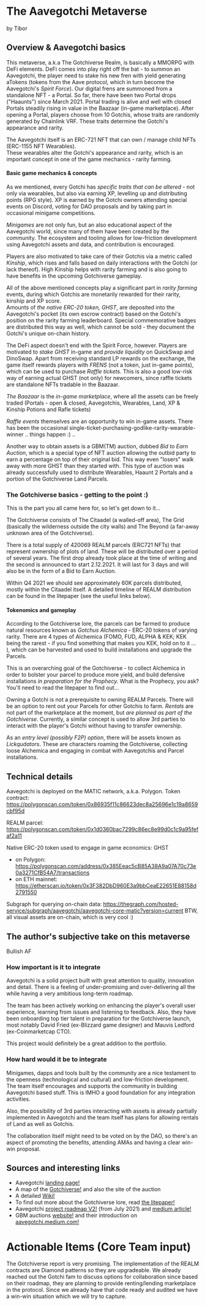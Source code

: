 

# The Aavegotchi Metaverse 

by Tibor

## Overview & Aavegotchi basics

This metaverse, a.k.a The Gotchiverse Realm, is basically a MMORPG with DeFi elements. 
DeFi comes into play right off the bat - to summon an Aavegotchi, the player need to stake his new fren with yield generating aTokens (tokens from the Aave protocol, which in turn become the Aavegotchi's *Spirit Force*).
Our digital frens are summoned from a standalone NFT - a Portal. So far, there have been two Portal drops ("Haaunts") since March 2021. Portal trading is alive and well with closed Portals steadily rising in value in the Baazaar (in-game marketplace).
After opening a Portal, players choose from 10 Gotchis, whose traits are randomly generated by Chainlink VRF. These traits determine the Gotchi's appearance and rarity.

The Aavegotchi itself is an ERC-721 NFT that can own / manage child NFTs (ERC-1155 NFT Wearables).  
These wearables alter the Gotchi's appearance and rarity, which is an important concept in one of the game mechanics - rarity farming. 


#### Basic game mechanics & concepts
As we mentioned, every Gotchi has *specific traits that can be altered* - not only via wearables, but also via earning XP, levelling up and distributing points (RPG style).
XP is earned by the Gotchi owners attending special events on Discord, voting for DAO proposals and by taking part in occasional minigame competitions. 

*Minigames* are not only fun, but an also educational aspect of the Aavegotchi world, since many of them have been created by the community. 
The ecosystem and tooling allows for low-friction development using Aavegotchi assets and data, and contribution is encouraged.

Players are also motivated to take care of their Gotchis via a metric called *Kinship*, which rises and falls based on daily interactions with the Gotchi (or lack thereof).
High Kinship helps with rarity farming and is also going to have benefits in the upcoming Gotchiverse gameplay.    

All of the above mentioned concepts play a significant part in *rarity farming* events, during which Gotchis are monetarily rewarded for their rarity, kinship and XP score.  
Amounts of *the native ERC-20 token, GHST*, are deposited into the Aavegotchi's pocket (its own escrow contract) based on the Gotchi's position on the rarity farming leaderboard.
Special commemorative badges are distributed this way as well, which cannot be sold - they document the Gotchi's unique on-chain history.  

The DeFi aspect doesn't end with the Spirit Force, however. Players are motivated to *stake GHST* in-game and *provide liquidity* on QuickSwap and DinoSwap. 
Apart from receiving standard LP rewards on the exchange, the game itself rewards players with *FRENS* (not a token, just in-game points), which can be used to purchase *Raffle tickets*.
This is also a good low-risk way of earning actual GHST (not only) for newcomers, since raffle tickets are standalone NFTs tradable in the Baazaar.     

*The Baazaar* is the *in-game marketplace*, where all the assets can be freely traded (Portals - open & closed, Aavegotchis, Wearables, Land, XP & Kinship Potions and Rafle tickets)

*Raffle events* themselves are an opportunity to win in-game assets. There has been the occasional single-ticket-purchasing-godlike-rarity-wearable-winner .. things happen :) ..   

Another way to obtain assets is a GBM(TM) auction, dubbed *Bid to Earn Auction*, which is a special type of NFT auction allowing the outbid party to earn a percentage on top of their original bid.
This way even "losers" walk away with more GHST than they started with. This type of auction was already successfully used to distribute Wearables, Haaunt 2 Portals and a portion of the Gotchiverse Land Parcels. 


### The Gotchiverse basics - getting to the point :)
This is the part you all came here for, so let's get down to it... 

The Gotchiverse consists of The Citaadel (a walled-off area), The Grid (basically the wilderness outside the city walls) and The Beyond (a far-away unknown area of the Gotchiverse).

There is a total supply of 420069 REALM parcels (ERC721 NFTs) that represent ownership of plots of land. These will be distributed over a period of several years.
The first drop already took place at the time of writing and the second is announced to start 2.12.2021. It will last for 3 days and will also be in the form of a Bid to Earn Auction.

Within Q4 2021 we should see approximately 60K parcels distributed, mostly within the Citaadel itself. 
A detailed timeline of REALM distribution can be found in the litepaper (see the useful links below). 


#### Tokenomics and gameplay 
According to the Gotchiverse lore, the parcels can be farmed to produce natural resources known as *Gotchus Alchemica* - ERC-20 tokens of varying rarity. 
There are 4 types of Alchemica (FOMO, FUD, ALPHA & KEK; KEK being the rarest - if you find something that makes you KEK, hold on to it ... ), which can be harvested and used to build installations and upgrade the Parcels. 

This is an overarching goal of the Gotchiverse - to collect Alchemica in order to bolster your parcel to produce more yield, and build defensive installations *in preparation for the Prophecy.*
What is the Prophecy, you ask? You'll need to read the litepaper to find out... 

Owning a Gotchi is not a prerequisite to owning REALM Parcels. There will be an option to rent out your Parcels for other Gotchis to farm. 
*Rentals* are not part of the marketplace at the moment, but *are planned as part of the Gotchiverse*. 
Currently, a similar concept is used to allow 3rd parties to interact with the player's Gotchi without having to transfer ownership.

As an *entry level (possibly F2P) option*, there will be assets known as *Lickqudators*. 
These are characters roaming the Gotchiverse, collecting loose Alchemica and engaging in combat with Aavegotchis and Parcel installations. 


## Technical details 
Aavegotchi is deployed on the MATIC network, a.k.a. Polygon.
Token contract: https://polygonscan.com/token/0x86935f11c86623dec8a25696e1c19a8659cbf95d

REALM parcel: https://polygonscan.com/token/0x1d0360bac7299c86ec8e99d0c1c9a95fefaf2a11

Native ERC-20 token used to engage in game economics: GHST 
* on Polygon: https://polygonscan.com/address/0x385Eeac5cB85A38A9a07A70c73e0a3271CfB54A7/transactions
* on ETH mainnet: https://etherscan.io/token/0x3F382DbD960E3a9bbCeaE22651E88158d2791550

Subgraph for querying on-chain data: https://thegraph.com/hosted-service/subgraph/aavegotchi/aavegotchi-core-matic?version=current 
BTW, all visual assets are on-chain, which is very cool :) 



## The author's subjective take on this metaverse
Bullish AF

### How important is it to integrate
Aavegotchi is a solid project built with great attention to quality, innovation and detail. There is a feeling of under-promising and over-delivering all the while having a very ambitious long-term roadmap. 

The team has been actively working on enhancing the player's overall user experience, learning from issues and listening to feedback. 
Also, they have been onboarding top tier talent in preparation for the Gotchiverse launch, most notably David Fried (ex-Blizzard game designer) and Mauvis Ledford (ex-Coinmarketcap CTO).

This project would definitely be a great addition to the portfolio. 

### How hard would it be to integrate 
Minigames, dapps and tools built by the community are a nice testament to the openness (technological and cultural) and low-friction development. 
The team itself encourages and supports the community in building Aavegotchi based stuff. This is IMHO a good foundation for any integration activities. 

Also, the possibility of 3rd parties interacting with assets is already partially implemented in Aavegotchi and the team itself has plans for allowing rentals of Land as well as Gotchis.  

The collaboration itself might need to be voted on by the DAO, so there's an aspect of promoting the benefits, attending AMAs and having a clear win-win proposal.   

## Sources and interesting links
* Aavegotchi [landing page!](https://www.aavegotchi.com/)
* A map of the [Gotchiverse!](https://gotchiverse.io/) and also the site of the auction 
* A detailed [Wiki!](https://wiki.aavegotchi.com/)  
* To find out more about the Gotchiverse lore, read [the litepaper!](https://docs.google.com/document/d/1hUHF29F3_tByWd8ezSphYEE0gPJYg3K5CN1K-X3_WK8)
* Aavegotchi [project roadmap V2!](https://www.figma.com/proto/f0WbPX5qrMjqxviz6KMfHj/Aavegotchi-Roadmap-V2?node-id=0%3A1&scaling=contain&page-id=0%3A1) (from July 2021) and [medium article!](https://aavegotchi.medium.com/aavegotchi-development-roadmap-v2-15820dcf84de)
* GBM auctions [website!](https://www.gbm.auction/) and their introduction on [aavegotchi.medium.com!](https://aavegotchi.medium.com/aavegotchi-bid-to-earn-auctions-are-coming-to-polygon-4bf26a09db29)  

# Actionable Items (Core Team input)

The Gotchiverse report is very promising. The implementation of the REALM contracts are Diamond patterns so they are 
upgradeable. We already reached out the Gotchi fam to discuss options for collaboration since based on their roadmap,
they are planning to provide renting/lending marketplace in the protocol. Since we already have that code ready and 
audited we have a win-win situation which we will try to capture.